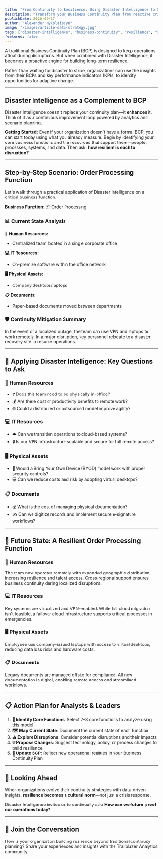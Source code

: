 ```yaml
---
title: "From Continuity to Resilience: Using Disaster Intelligence to Strengthen Business Operations"
description: "Transform your Business Continuity Plan from reactive crisis response to proactive resilience engine through Disaster Intelligence and data-driven scenario planning."
publishDate: 2020-05-27
author: "Alexander Nykolaiszyn"
image: "/images/article-data-strategy.jpg"
tags: ["disaster-intelligence", "business-continuity", "resilience", "strategy", "data-strategy", "analytics"]
featured: false
---
```


A traditional Business Continuity Plan (BCP) is designed to keep operations afloat during disruptions. But when combined with Disaster Intelligence, it becomes a proactive engine for building long-term resilience.

Rather than waiting for disaster to strike, organizations can use the insights from their BCPs and key performance indicators (KPIs) to identify opportunities for adaptive change.

---

## Disaster Intelligence as a Complement to BCP

Disaster Intelligence doesn't replace your continuity plan—it **enhances** it. Think of it as a continuous improvement loop powered by analytics and scenario planning.

**Getting Started:** Even if your organization doesn't have a formal BCP, you can start today using what you already measure. Begin by identifying your core business functions and the resources that support them—people, processes, systems, and data. Then ask: **how resilient is each to disruption?**

---

## Step-by-Step Scenario: Order Processing Function

Let's walk through a practical application of Disaster Intelligence on a critical business function.

**Business Function:** 📦 Order Processing

### 📊 Current State Analysis

**👥 Human Resources:**

- Centralized team located in a single corporate office

**💻 IT Resources:**

- On-premise software within the office network

**🖥️ Physical Assets:**

- Company desktops/laptops

**📋 Documents:**

- Paper-based documents moved between departments

### 🛡️ Continuity Mitigation Summary

In the event of a localized outage, the team can use VPN and laptops to work remotely. In a major disruption, key personnel relocate to a disaster recovery site to resume operations.

---

## 🧠 Applying Disaster Intelligence: Key Questions to Ask

### 👥 Human Resources

- ❓ Does this team need to be physically in-office?
- 💰 Are there cost or productivity benefits to remote work?
- 🌐 Could a distributed or outsourced model improve agility?

### 💻 IT Resources

- ☁️ Can we transition operations to cloud-based systems?
- 🔒 Is our VPN infrastructure scalable and secure for full remote access?

### 🖥️ Physical Assets

- 📱 Would a Bring Your Own Device (BYOD) model work with proper security controls?
- 💻 Can we reduce costs and risk by adopting virtual desktops?

### 📋 Documents

- 💰 What is the cost of managing physical documentation?
- ✍️ Can we digitize records and implement secure e-signature workflows?

---

## 🚀 Future State: A Resilient Order Processing Function

### 👥 Human Resources

The team now operates remotely with expanded geographic distribution, increasing resilience and talent access. Cross-regional support ensures business continuity during localized disruptions.

### 💻 IT Resources

Key systems are virtualized and VPN-enabled. While full cloud migration isn't feasible, a failover cloud infrastructure supports critical processes in emergencies.

### 🖥️ Physical Assets

Employees use company-issued laptops with access to virtual desktops, reducing data loss risks and hardware costs.

### 📋 Documents

Legacy documents are managed offsite for compliance. All new documentation is digital, enabling remote access and streamlined workflows.

---

## 📋 Action Plan for Analysts & Leaders

1. **🎯 Identify Core Functions**: Select 2–3 core functions to analyze using this model
2. **🗺️ Map Current State**: Document the current state of each function  
3. **⚠️ Explore Disruptions**: Consider potential disruptions and their impacts
4. **💡 Propose Changes**: Suggest technology, policy, or process changes to build resilience
5. **📝 Update BCP**: Reflect new operational realities in your Business Continuity Plan

---

## 🔮 Looking Ahead

When organizations evolve their continuity strategies with data-driven insights, **resilience becomes a cultural norm**—not just a crisis response.

Disaster Intelligence invites us to continually ask: **How can we future-proof our operations today?**

---

## 💬 Join the Conversation

How is your organization building resilience beyond traditional continuity planning? Share your experiences and insights with the Trailblazer Analytics community.
